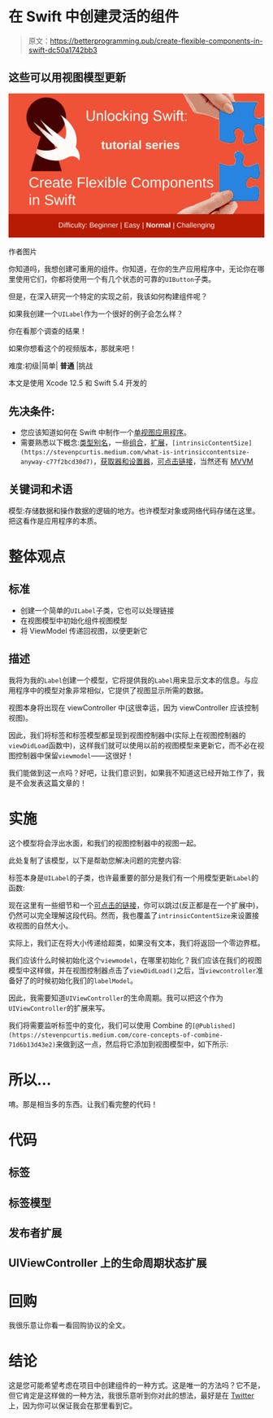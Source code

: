 # 在 Swift 中创建灵活的组件

> 原文：<https://betterprogramming.pub/create-flexible-components-in-swift-dc50a1742bb3>

## 这些可以用视图模型更新

![](img/532673ada8e88531b06b6c8f534e2f17.png)

作者图片

你知道吗，我想创建可重用的组件。你知道，在你的生产应用程序中，无论你在哪里使用它们，你都将使用一个有几个状态的可靠的`UIButton`子类。

但是，在深入研究一个特定的实现之前，我该如何构建组件呢？

如果我创建一个`UILabel`作为一个很好的例子会怎么样？

你在看那个调查的结果！

如果你想看这个的视频版本，那就来吧！

难度:初级|简单| **普通** |挑战

本文是使用 Xcode 12.5 和 Swift 5.4 开发的

## 先决条件:

*   您应该知道如何在 Swift 中制作一个[单视图应用程序](https://medium.com/swlh/your-first-ios-application-using-xcode-9983cf6efb71)。
*   需要熟悉以下概念:[类型别名](https://medium.com/macoclock/type-alias-for-readability-in-swift-b5d60de4aee1)，一些[组合](https://stevenpcurtis.medium.com/core-concepts-of-combine-71d6b13d43e2)，[扩展](https://stevenpcurtis.medium.com/extensions-in-swift-68cfb635688e)，`[intrinsicContentSize](https://stevenpcurtis.medium.com/what-is-intrinsiccontentsize-anyway-c77f2bcd30d7)`，[获取器和设置器](https://stevenpcurtis.medium.com/public-getters-and-private-setters-in-swift-4f90d90bb05f)，[可点击链接](https://medium.com/swlh/clickable-link-on-a-swift-label-or-textview-98bbb067451d)，当然还有 [MVVM](https://stevenpcurtis.medium.com/mvvm-in-swift-19ba3f87ed45)

## 关键词和术语

模型:存储数据和操作数据的逻辑的地方。也许模型对象或网络代码存储在这里。把这看作是应用程序的本质。

# 整体观点

## **标准**

*   创建一个简单的`UILabel`子类，它也可以处理链接
*   在视图模型中初始化组件视图模型
*   将 ViewModel 传递回视图，以便更新它

## **描述**

我将为我的`Label`创建一个模型，它将提供我的`Label`用来显示文本的信息。与应用程序中的模型对象非常相似，它提供了视图显示所需的数据。

视图本身将出现在 viewController 中(这很幸运，因为 viewController 应该控制视图)。

因此，我们将标签和标签模型都呈现到视图控制器中(实际上在视图控制器的`viewDidLoad`函数中)，这样我们就可以使用以前的视图模型来更新它，而不必在视图控制器中保留`viewmodel`——这很好！

我们能做到这一点吗？好吧，让我们意识到，如果我不知道这已经开始工作了，我是不会发表这篇文章的！

# 实施

这个模型将会浮出水面，和我们的视图控制器中的视图一起。

此处复制了该模型，以下是帮助您解决问题的完整内容:

标签本身是`UILabel`的子类，也许最重要的部分是我们有一个用模型更新`Label`的函数:

现在这里有一些细节和一个[可点击的链接](https://medium.com/swlh/clickable-link-on-a-swift-label-or-textview-98bbb067451d)，你可以跳过(反正都是在一个扩展中)，仍然可以完全理解这段代码。然而，我也覆盖了`intrinsicContentSize`来设置接收视图的自然大小。

实际上，我们正在将大小传递给超类，如果没有文本，我们将返回一个零边界框。

我们应该什么时候初始化这个`viewmodel`，在哪里初始化？我们应该在我们的视图模型中这样做，并在视图控制器点击了`viewDidLoad()`之后，当`viewcontroller`准备好了的时候初始化我们的`labelModel`。

因此，我需要知道`UIViewController`的生命周期。我可以把这个作为`UIViewController`的扩展来写。

我们将需要监听标签中的变化，我们可以使用 Combine 的`[@Published](https://stevenpcurtis.medium.com/core-concepts-of-combine-71d6b13d43e2)`来做到这一点，然后将它添加到视图模型中，如下所示:

# 所以…

唷。那是相当多的东西。让我们看完整的代码！

# 代码

## 标签

## 标签模型

## 发布者扩展

## UIViewController 上的生命周期状态扩展

# 回购

我很乐意让你看一看回购协议的全文。

# 结论

这是您可能希望考虑在项目中创建组件的一种方式。这是唯一的方法吗？它不是，但它肯定是这样做的一种方法，我很乐意听到你对此的想法，最好是在 [Twitter](https://twitter.com/stevenpcurtis) 上，因为你可以保证我会在那里看到它。